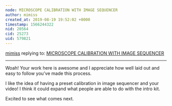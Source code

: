 ```yaml
---
node: MICROSCOPE CALIBRATION WITH IMAGE SEQUENCER
author: mimiss
created_at: 2019-08-19 19:52:02 +0000
timestamp: 1566244322
nid: 20564
cid: 25273
uid: 579821
---
```




[mimiss](../profile/mimiss) replying to: [MICROSCOPE CALIBRATION WITH IMAGE SEQUENCER](../notes/MaggPi/08-19-2019/microscope-calibration-with-image-sequencer)

----
Woah! Your work here is awesome and I appreciate how well laid out and easy to follow you've made this process. 

I like the idea of having a preset calibration in image sequencer and your video! I think it could expand what people are able to do with the intro kit.

Excited to see what comes next.